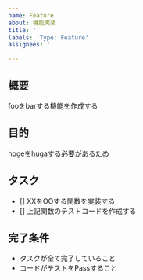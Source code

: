 ```yaml
---
name: Feature
about: 機能実装
title: ''
labels: 'Type: Feature'
assignees: ''

---
```


## 概要
fooをbarする機能を作成する

## 目的
hogeをhugaする必要があるため

## タスク
- [] XXをOOする関数を実装する
- [] 上記関数のテストコードを作成する

## 完了条件
- タスクが全て完了していること
- コードがテストをPassすること
